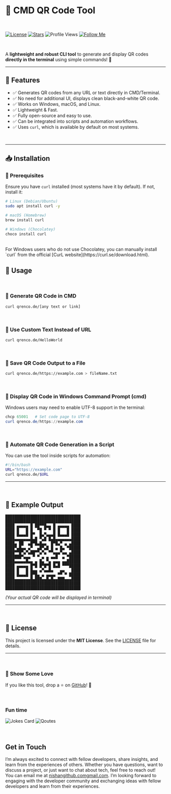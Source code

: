 # 📌 CMD QR Code Tool

<br>

[![License](https://img.shields.io/github/license/nishuR27/cmdQrInfo?style=social)](LICENSE)
[![Stars](https://img.shields.io/github/stars/nishuR27/cmdQrInfo?style=social)](https://github.com/nishuR27/cmdQrInfo)
![Profile Views](https://komarev.com/ghpvc/?username=nishuR27&color=blueviolet&style=social)
[![Follow Me](https://img.shields.io/badge/-Follow%20Me-blueviolet?style=social)](https://github.com/nishuR27)

<br>

A **lightweight and robust CLI tool** to generate and display QR codes **directly in the terminal** using simple commands! 🎯
<br>

---

## 🚀 Features
- ✅ Generates QR codes from any URL or text directly in CMD/Terminal.
- ✅ No need for additional UI, displays clean black-and-white QR code.
- ✅ Works on Windows, macOS, and Linux.
- ✅ Lightweight & Fast.
- ✅ Fully open-source and easy to use.
- ✅ Can be integrated into scripts and automation workflows.
- ✅ Uses `curl`, which is available by default on most systems.
<br>

---

## 📥 Installation

### 🔧 Prerequisites
Ensure you have `curl` installed (most systems have it by default). If not, install it:

```bash
# Linux (Debian/Ubuntu)
sudo apt install curl -y

# macOS (Homebrew)
brew install curl

# Windows (Chocolatey)
choco install curl
```
<br>
For Windows users who do not use Chocolatey, you can manually install `curl` from the official [CurL website](https://curl.se/download.html).

<br>

## 📌 Usage
<br>

### 🔹 Generate QR Code in CMD
```bash
curl qrenco.de/[any text or link]
```
<br>

### 🔹 Use Custom Text Instead of URL
```bash
curl qrenco.de/HelloWorld
```
<br>

### 🔹 Save QR Code Output to a File
```bash
curl qrenco.de/https://example.com > fileName.txt
```
<br>

### 🔹 Display QR Code in Windows Command Prompt (cmd)
Windows users may need to enable UTF-8 support in the terminal:
```powershell
chcp 65001   # Set code page to UTF-8
curl qrenco.de/https://example.com
```
<br>

### 🔹 Automate QR Code Generation in a Script
You can use the tool inside scripts for automation:
```bash
#!/bin/bash
URL="https://example.com"
curl qrenco.de/$URL
```

---

<br>


## 🔧 Example Output
```
█████████████████████████████████
█████████████████████████████████
████ ▄▄▄▄▄ █ ██▀▀█▄▄ █ ▄▄▄▄▄ ████
████ █   █ █  ▀█ ▀ ▀ █ █   █ ████
████ █▄▄▄█ █▀  █▄▀▄▄▄█ █▄▄▄█ ████
████▄▄▄▄▄▄▄█▄█ ▀▄█ █▄█▄▄▄▄▄▄▄████
████▄ ██  ▄█▀█▄█▄▄  █▀█▄▀ ▄ ▄████
████▀▄█▄▄ ▄▀  ▄█▀▄█ █ ▄ █▄ ▀█████
████▀▀█▀▄▀▄██▀▀▄▀▄ ▀▀▄▄▄▀▄▄ ▄████
███████▀▄▄▄ ▀ ▀ ▄ ▄ ▄▄█  ▄ ▀█████
████▄▄▄▄▄█▄▄ ▄ █▄ ▀▄ ▄▄▄ ▄▄██████
████ ▄▄▄▄▄ █▀█ █▀█▀█ █▄█ ▀▀▀█████
████ █   █ █▄▄ ▄▀▄▄█▄   ▄▄   ████
████ █▄▄▄█ █▀█▄ ▄ ▄▄▄▄ ▀▀ ▀ █████
████▄▄▄▄▄▄▄█▄███▄▄█▄█▄▄███▄▄▄████
█████████████████████████████████
█████████████████████████████████

```
_(Your actual QR code will be displayed in terminal)_

---

<br>


## 📝 License
This project is licensed under the **MIT License**. See the [LICENSE](LICENSE) file for details.

---

<br>

### 🌟 Show Some Love
If you like this tool, drop a ⭐ on [GitHub](https://github.com/nishuR27/cmdQrInfo)! 🚀

<br>

### Fun time

![Jokes Card](https://readme-jokes.vercel.app/api?username=nishuR27&theme=algolia&hideBorder)
![Qoutes](https://quotes-github-readme.vercel.app/api?type=horizontal&theme=algolia)

<br>

### <h2>Get in Touch</h2>

I’m always excited to connect with fellow developers, share insights, and learn from the experiences of others. Whether you have questions, want to discuss a project, or just want to chat about tech, feel free to reach out!
<br>
You can email me at [nishangithub.comgmail.com](mailto:nishangithub.com@gmail.com).  I’m looking forward to engaging with the developer community and exchanging ideas with fellow developers and learn from their experiences.

